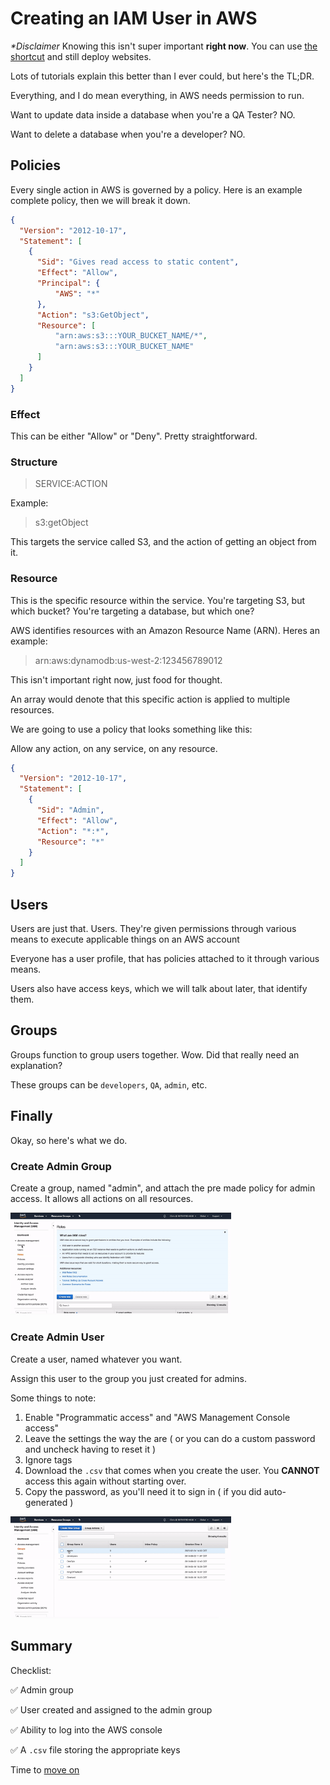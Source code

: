 # Creating an IAM User in AWS

_*Disclaimer_ Knowing this isn't super important **right now**. You can use [the shortcut](#finally) and still deploy websites.

Lots of tutorials explain this better than I ever could, but here's the TL;DR.

Everything, and I do mean everything, in AWS needs permission to run. 

Want to update data inside a database when you're a QA Tester? NO.

Want to delete a database when you're a developer? NO.

## Policies

Every single action in AWS is governed by a policy. Here is an example complete policy, then we will break it down.

```json
{
  "Version": "2012-10-17",
  "Statement": [
    {
      "Sid": "Gives read access to static content",
      "Effect": "Allow",
      "Principal": {
          "AWS": "*"
      },
      "Action": "s3:GetObject",
      "Resource": [
          "arn:aws:s3:::YOUR_BUCKET_NAME/*",
          "arn:aws:s3:::YOUR_BUCKET_NAME"
      ]
    }
  ]
}
```

### Effect

This can be either "Allow" or "Deny". Pretty straightforward.

### Structure

> SERVICE:ACTION

Example:

> s3:getObject

This targets the service called S3, and the action of getting an object from it.

### Resource

This is the specific resource within the service. You're targeting S3, but which bucket? You're targeting a database, but which one?

AWS identifies resources with an Amazon Resource Name (ARN). Heres an example:

> arn:aws:dynamodb:us-west-2:123456789012

This isn't important right now, just food for thought.

An array would denote that this specific action is applied to multiple resources.

We are going to use a policy that looks something like this: 

Allow any action, on any service, on any resource.

```json
{
  "Version": "2012-10-17",
  "Statement": [
    {
      "Sid": "Admin",
      "Effect": "Allow",
      "Action": "*:*",
      "Resource": "*"
    }
  ]
}
```

## Users

Users are just that. Users. They're given permissions through various means to execute applicable things on an AWS account

Everyone has a user profile, that has policies attached to it through various means.

Users also have access keys, which we will talk about later, that identify them.

## Groups

Groups function to group users together. Wow. Did that really need an explanation?

These groups can be `developers`, `QA`, `admin`, etc.

## Finally

Okay, so here's what we do.

### Create Admin Group

Create a group, named "admin", and attach the pre made policy for admin access. It allows all actions on all resources.

<img src="./videos/group-iam.gif" width="70%"></img>

### Create Admin User

Create a user, named whatever you want. 

Assign this user to the group you just created for admins.

Some things to note:

1. Enable "Programmatic access" and "AWS Management Console access"
2. Leave the settings the way the are ( or you can do a custom password and uncheck having to reset it )
3. Ignore tags
4. Download the `.csv` that comes when you create the user. You **CANNOT** access this again without starting over. 
5. Copy the password, as you'll need it to sign in ( if you did auto-generated )

<img src="./videos/user-iam.gif" width="70%"></img>

## Summary

Checklist:

:white_check_mark: Admin group

:white_check_mark: User created and assigned to the admin group

:white_check_mark: Ability to log into the AWS console

:white_check_mark: A `.csv` file storing the appropriate keys

Time to [move on](./aws-cli.md)